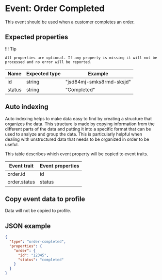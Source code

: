 # Event: Order Completed

This event should be used when a customer completes an order.

## Expected properties

!!! Tip

    All properties are optional. If any property is missing it will not be processed and no error will be reported.

| Name   | Expected type   | Example                                                 |
|--------|-----------------|---------------------------------------------------------|
| id     | string          | "jsd84mj-smks8rmd-sksjd" |
| status | string          | "Completed" |

## Auto indexing

Auto indexing helps to make data easy to find by creating a structure that organizes the data. This structure is made by
copying information from the different parts of the data and putting it into a specific format that can be used to
analyze and group the data. This is particularly helpful when dealing with unstructured data that needs to be organized
in order to be useful.

This table describes which event property will be copied to event traits.

| Event trait   | Event properties   |
|---------------|--------------------|
| order.id      | id                 |
| order.status  | status             | 

## Copy event data to profile

Data will not be copied to profile.

## JSON example

```json
{
  "type": "order-completed",
  "properties": {
    "order": {
      "id": "12345",
      "status": "completed"
    }
  }
}
```